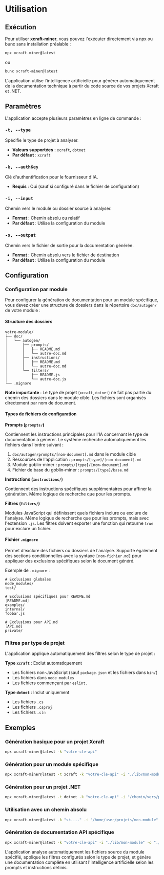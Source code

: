 # Utilisation

## Exécution

Pour utiliser **xcraft-miner**, vous pouvez l'exécuter directement via npx ou bunx sans installation préalable :

```bash
npx xcraft-miner@latest
```

ou

```bash
bunx xcraft-miner@latest
```

L'application utilise l'intelligence artificielle pour générer automatiquement de la documentation technique à partir du code source de vos projets Xcraft et .NET.

## Paramètres

L'application accepte plusieurs paramètres en ligne de commande :

### `-t, --type`

Spécifie le type de projet à analyser.

- **Valeurs supportées** : `xcraft`, `dotnet`
- **Par défaut** : `xcraft`

### `-k, --authKey`

Clé d'authentification pour le fournisseur d'IA.

- **Requis** : Oui (sauf si configuré dans le fichier de configuration)

### `-i, --input`

Chemin vers le module ou dossier source à analyser.

- **Format** : Chemin absolu ou relatif
- **Par défaut** : Utilise la configuration du module

### `-o, --output`

Chemin vers le fichier de sortie pour la documentation générée.

- **Format** : Chemin absolu vers le fichier de destination
- **Par défaut** : Utilise la configuration du module

## Configuration

### Configuration par module

Pour configurer la génération de documentation pour un module spécifique, vous devez créer une structure de dossiers dans le répertoire `doc/autogen/` de votre module :

#### Structure des dossiers

```
votre-module/
├── doc/
│   └── autogen/
│       ├── prompts/
│       │   ├── README.md
│       │   └── autre-doc.md
│       ├── instructions/
│       │   ├── README.md
│       │   └── autre-doc.md
│       └── filters/
│           ├── README.js
│           └── autre-doc.js
└── .mignore
```

**Note importante** : Le type de projet (`xcraft`, `dotnet`) ne fait pas partie du chemin des dossiers dans le module cible. Les fichiers sont organisés directement par nom de document.

#### Types de fichiers de configuration

**Prompts (`prompts/`)**

Contiennent les instructions principales pour l'IA concernant le type de documentation à générer. Le système recherche automatiquement les fichiers dans l'ordre suivant :

1. `doc/autogen/prompts/[nom-document].md` dans le module cible
2. Ressources de l'application : `prompts/[type]/[nom-document].md`
3. Module goblin-miner : `prompts/[type]/[nom-document].md`
4. Fichier de base du goblin-miner : `prompts/[type]/base.md`

**Instructions (`instructions/`)**

Contiennent des instructions spécifiques supplémentaires pour affiner la génération. Même logique de recherche que pour les prompts.

**Filtres (`filters/`)**

Modules JavaScript qui définissent quels fichiers inclure ou exclure de l'analyse. Même logique de recherche que pour les prompts, mais avec l'extension `.js`. Les filtres doivent exporter une fonction qui retourne `true` pour exclure un fichier.

#### Fichier `.mignore`

Permet d'exclure des fichiers ou dossiers de l'analyse. Supporte également des sections conditionnelles avec la syntaxe `[nom-fichier.md]` pour appliquer des exclusions spécifiques selon le document généré.

Exemple de `.mignore` :

```
# Exclusions globales
node_modules/
test/

# Exclusions spécifiques pour README.md
[README.md]
examples/
internal/
foobar.js

# Exclusions pour API.md
[API.md]
private/
```

### Filtres par type de projet

L'application applique automatiquement des filtres selon le type de projet :

**Type `xcraft`** : Exclut automatiquement

- Les fichiers non-JavaScript (sauf `package.json` et les fichiers dans `bin/`)
- Les fichiers dans `node_modules`
- Les fichiers commençant par `eslint.`

**Type `dotnet`** : Inclut uniquement

- Les fichiers `.cs`
- Les fichiers `.csproj`
- Les fichiers `.sln`

## Exemples

### Génération basique pour un projet Xcraft

```bash
npx xcraft-miner@latest -k "votre-cle-api"
```

### Génération pour un module spécifique

```bash
npx xcraft-miner@latest -t xcraft -k "votre-cle-api" -i "./lib/mon-module" -o "./doc/README.md"
```

### Génération pour un projet .NET

```bash
npx xcraft-miner@latest -t dotnet -k "votre-cle-api" -i "/chemin/vers/projet" -o "/chemin/vers/documentation.md"
```

### Utilisation avec un chemin absolu

```bash
npx xcraft-miner@latest -k "sk-..." -i "/home/user/projets/mon-module" -o "/home/user/docs/README.md"
```

### Génération de documentation API spécifique

```bash
npx xcraft-miner@latest -k "votre-cle-api" -i "./lib/mon-module" -o "./doc/API.md"
```

L'application analyse automatiquement les fichiers source du module spécifié, applique les filtres configurés selon le type de projet, et génère une documentation complète en utilisant l'intelligence artificielle selon les prompts et instructions définis.